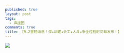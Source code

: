 ```yaml
---
published: true
layout: post
tags:
  - 声援团
comments: true
title: 【9.2重磅消息！深★圳建★会工★人斗★争全过程时间轴发布！】
---
```


![](https://s1.ax1x.com/2018/09/02/PzStsS.jpg)

